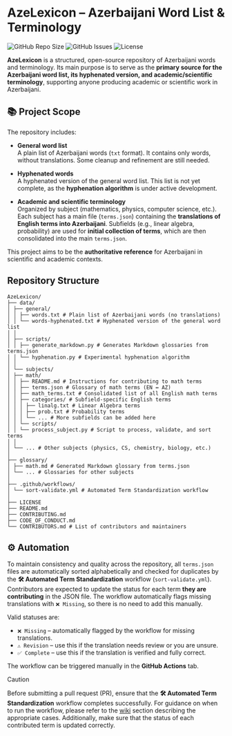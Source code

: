 # AzeLexicon – Azerbaijani Word List & Terminology

![GitHub Repo Size](https://img.shields.io/github/repo-size/abdanar/AzeLexicon)
![GitHub Issues](https://img.shields.io/github/issues/abdanar/AzeLexicon)
![License](https://img.shields.io/github/license/abdanar/AzeLexicon)

**AzeLexicon** is a structured, open-source repository of Azerbaijani words and terminology. Its main purpose is to serve as the **primary source for the Azerbaijani word list, its hyphenated version, and academic/scientific terminology**, supporting anyone producing academic or scientific work in Azerbaijani.

## 📚 Project Scope

The repository includes:

- **General word list**  
  A plain list of Azerbaijani words (`txt` format). It contains only words, without translations. Some cleanup and refinement are still needed.  

- **Hyphenated words**  
  A hyphenated version of the general word list. This list is not yet complete, as the **hyphenation algorithm** is under active development.  

- **Academic and scientific terminology**  
  Organized by subject (mathematics, physics, computer science, etc.). Each subject has a main file (`terms.json`) containing the **translations of English terms into Azerbaijani**. Subfields (e.g., linear algebra, probability) are used for **initial collection of terms**, which are then consolidated into the main `terms.json`.

This project aims to be the **authoritative reference** for Azerbaijani in scientific and academic contexts.

## Repository Structure

```text
AzeLexicon/
├── data/
│ ├── general/
│ │ ├── words.txt # Plain list of Azerbaijani words (no translations)
│ │ └── words-hyphenated.txt # Hyphenated version of the general word list
│ │
│ ├── scripts/
│ │ ├── generate_markdown.py # Generates Markdown glossaries from terms.json
│ │ └── hyphenation.py # Experimental hyphenation algorithm
│ │
│ └── subjects/
│ ├── math/
│ │ ├── README.md # Instructions for contributing to math terms
│ │ ├── terms.json # Glossary of math terms (EN ↔ AZ)
│ │ ├── math_terms.txt # Consolidated list of all English math terms
│ │ ├── categories/ # Subfield-specific English terms
│ │ │ ├── linalg.txt # Linear Algebra terms
│ │ │ ├── prob.txt # Probability terms
│ │ │ └── ... # More subfields can be added here
│ │ └── scripts/
│ │ └── process_subject.py # Script to process, validate, and sort terms
│ │
│ └── ... # Other subjects (physics, CS, chemistry, biology, etc.)
│
├── glossary/
│ ├── math.md # Generated Markdown glossary from terms.json
│ └── ... # Glossaries for other subjects
│
├── .github/workflows/
│ └── sort-validate.yml # Automated Term Standardization workflow
│
├── LICENSE
├── README.md
├── CONTRIBUTING.md
├── CODE_OF_CONDUCT.md
└── CONTRIBUTORS.md # List of contributors and maintainers
```

## ⚙️ Automation

To maintain consistency and quality across the repository, all `terms.json` files are automatically sorted alphabetically and checked for duplicates by the **🛠 Automated Term Standardization** workflow (`sort-validate.yml`). Contributors are expected to update the status for each term **they are contributing** in the JSON file. The workflow automatically flags missing translations with `❌ Missing`, so there is no need to add this manually.

Valid statuses are:  
- `❌ Missing` – automatically flagged by the workflow for missing translations.  
- `⚠️ Revision` – use this if the translation needs review or you are unsure.  
- `✅ Complete` – use this if the translation is verified and fully correct.

The workflow can be triggered manually in the **GitHub Actions** tab.

> [!CAUTION]
> Before submitting a pull request (PR), ensure that the **🛠 Automated Term Standardization** workflow completes successfully. For guidance on when to run the workflow, please refer to the [wiki](https://github.com/abdanar/AzeLexicon/wiki) section describing the appropriate cases. Additionally, make sure that the status of each contributed term is updated correctly.
